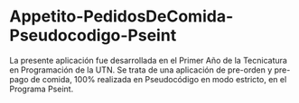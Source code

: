 # Appetito-PedidosDeComida-Pseudocodigo-Pseint
La presente aplicación fue desarrollada en el Primer Año de la Tecnicatura en Programación de la UTN. Se trata de una aplicación de pre-orden y pre-pago de comida, 100% realizada en Pseudocódigo en modo estricto, en el Programa Pseint. 
